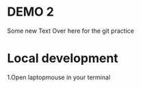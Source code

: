 # DEMO 2

Some new Text Over here for the git practice


# Local development

1.Open laptopmouse in your terminal